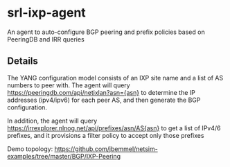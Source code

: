 # srl-ixp-agent
An agent to auto-configure BGP peering and prefix policies based on PeeringDB and IRR queries

## Details
The YANG configuration model consists of an IXP site name and a list of AS numbers to peer with.
The agent will query https://peeringdb.com/api/netixlan?asn={asn} to determine the IP addresses (ipv4/ipv6) for each peer AS,
and then generate the BGP configuration.

In addition, the agent will query https://irrexplorer.nlnog.net/api/prefixes/asn/AS{asn} to get a list of IPv4/6 prefixes,
and it provisions a filter policy to accept only those prefixes

Demo topology: https://github.com/jbemmel/netsim-examples/tree/master/BGP/IXP-Peering
